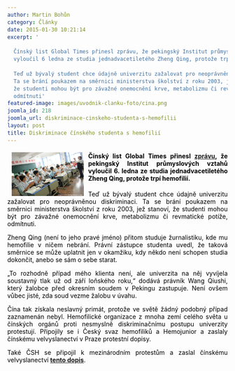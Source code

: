 ```yaml
---
author: Martin Bohůn
category: Články
date: 2015-01-30 10:21:14
excerpt: '

  Čínský list Global Times přinesl zprávu, že pekingský Institut průmyslových vztahů
  vyloučil 6 ledna ze studia jednadvacetiletého Zheng Qing, protože trpí hemofilií

  Teď už bývalý student chce údajně univerzitu zažalovat pro neoprávněnou diskriminaci
  Ta se brání poukazem na směrnici ministerstva školství z roku 2003, jež stanoví,
  že studenti mohou být pro závažné onemocnění krve, metabolizmu či revmatické potíže,
  odmítnuti'
featured-image: images/uvodnik-clanku-foto/cina.png
joomla_id: 218
joomla_url: diskriminace-cinskeho-studenta-s-hemofilii
layout: post
title: Diskriminace čínského studenta s hemofilií
---
```


<h4 style="text-align: justify;"><span style="color: #000000;"><img src="images/uvodnik-clanku-foto/cina.png" border="0" width="165" height="100" style="float: left; margin: 0px 10px;" /></span></h4>
<h4 style="text-align: justify;"><span style="color: #000000;"><span style="color: #000000;">Čínský list Global Times přinesl </span><strong style="font-size: 1em;"><a href="http://www.globaltimes.cn/content/903545.shtml" target="_blank" title="Global Times">zprávu</a></strong><span style="font-size: 1em;">, </span><span style="color: #000000;">že pekingský Institut průmyslových vztahů vyloučil 6. ledna ze studia jednadvacetiletého Zheng Qing, protože trpí hemofilií.</span></span></h4>
<p style="text-align: justify;"><span style="color: #000000;">Teď už bývalý student chce údajně univerzitu zažalovat pro neoprávněnou diskriminaci. Ta se brání poukazem na směrnici ministerstva školství z roku 2003, jež stanoví, že studenti mohou být pro závažné onemocnění krve, metabolizmu či revmatické potíže, odmítnuti.</span></p>

<p style="text-align: justify;"><span style="color: #000000;">Zheng Qing (není to jeho pravé jméno) přitom studuje žurnalistiku, kde mu hemofilie v ničem nebrání. Právní zástupce studenta uvedl, že taková směrnice se může uplatnit jen v okamžiku, kdy někdo není schopen studia dokončit, anebo se sám o sebe starat.</span></p>
<p style="text-align: justify;"><span style="color: #000000;">„To rozhodně případ mého klienta není, ale univerzita na něj vyvíjela soustavný tlak už od září loňského roku,“ dodává právník Wang Qiushi, který žalobce před okresním soudem v Pekingu zastupuje. Není ovšem vůbec jisté, zda soud vezme žalobu v úvahu.</span></p>
<p style="text-align: justify;"><span style="color: #000000;">Čína tak získala neslavný primát, protože ve světě žádný podobný případ zaznamenán nebyl. Hemofilické organizace z mnoha zemí celého světa u čínských orgánů proti nesmyslně diskriminačnímu postupu univerzity protestují. Připojily se i Český svaz hemofiliků a Hemojunior a zaslaly čínskému velvyslanectví v Praze protestní dopisy.</span></p>
<p style="text-align: justify;"><span style="color: #000000;">Také ČSH se připojil k mezinárodním protestům a zaslal čínskému velvyslanectví</span><span style="color: #000000;"> <a href="images/dokumenty-pdf-doc/protest.pdf" target="_blank" title="Protestní dopis"><strong>tento dopis</strong></a>.</span></p>